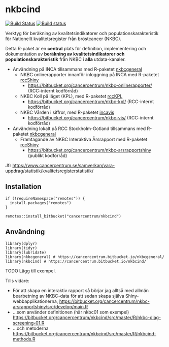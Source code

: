 # nkbcind

[![Build
Status](https://travis-ci.com/oc1lojo/nkbcind.svg?branch=master)](https://travis-ci.com/oc1lojo/nkbcind)
[![Build
status](https://ci.appveyor.com/api/projects/status/ebayuxjb2vr1u2vw/branch/master?svg=true)](https://ci.appveyor.com/project/oc1lojo/nkbcind/branch/master)

Verktyg för beräkning av kvalitetsindikatorer och
populationskarakteristik för Nationellt kvalitetsregister från
bröstcancer (NKBC).

Detta R-paket är en **central** plats för definition, implementering och
dokumentation av **beräkning av kvalitetsindikatorer och
populationskarakteristik** från NKBC i **alla** utdata-kanaler.

-   Användning på INCA tillsammans med R-paketet
    [nkbcgeneral](https://cancercentrum.bitbucket.io/nkbcgeneral)
    -   NKBC onlinerapporter innanför inloggning på INCA med R-paketet
        [rccShiny](https://cancercentrum.bitbucket.io/rccshiny)
        -   <https://bitbucket.org/cancercentrum/nkbc-onlinerapporter/>
            (RCC-internt kodförråd)
    -   NKBC Koll på läget (KPL), med R-paketet
        [rccKPL](https://bitbucket.org/cancercentrum/rcckpl)
        -   <https://bitbucket.org/cancercentrum/nkbc-kpl/> (RCC-internt
            kodförråd)
    -   NKBC Vården i siffror, med R-paketet
        [incavis](https://bitbucket.org/cancercentrum/incavis)
        -   <https://bitbucket.org/cancercentrum/nkbc-vis/> (RCC-internt
            kodförråd)
-   Användning lokalt på RCC Stockholm-Gotland tillsammans med R-paketet
    [nkbcgeneral](https://cancercentrum.bitbucket.io/nkbcgeneral)
    -   Framtagande av NKBC Interaktiva Årsrapport med R-paketet
        [rccShiny](https://cancercentrum.bitbucket.io/rccshiny)
        -   <https://bitbucket.org/cancercentrum/nkbc-arsrapportshiny>
            (publikt kodförråd)

Jfr
<https://www.cancercentrum.se/samverkan/vara-uppdrag/statistik/kvalitetsregisterstatistik/>

## Installation

``` {.r}
if (!requireNamespace("remotes")) {
  install.packages("remotes")
}

remotes::install_bitbucket("cancercentrum/nkbcind")
```

## Användning

``` {.r}
library(dplyr)
library(tidyr)
library(lubridate)
library(nkbcgeneral) # https://cancercentrum.bitbucket.io/nkbcgeneral/
library(nkbcind) # https://cancercentrum.bitbucket.io/nkbcind/
```

TODO Lägg till exempel.

Tills vidare:

-   För att skapa en interaktiv rapport så börjar jag alltså med allmän
    bearbetning av NKBC-data för att sedan skapa själva
    Shiny-webbapplikationerna,
    <https://bitbucket.org/cancercentrum/nkbc-arsrapportshiny/src/develop/main.R>
-   ...som använder definitionen (här nkbc01 som exempel)
    <https://bitbucket.org/cancercentrum/nkbcind/src/master/R/nkbc-diag-screening-01.R>
-   ...och metoderna\
    <https://bitbucket.org/cancercentrum/nkbcind/src/master/R/nkbcind-methods.R>

